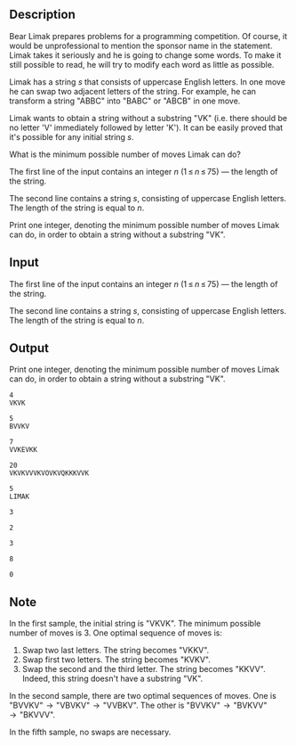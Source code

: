 ## Description

<div><p>Bear Limak prepares problems for a programming competition. Of course, it would be unprofessional to mention the sponsor name in the statement. Limak takes it seriously and he is going to change some words. To make it still possible to read, he will try to modify each word as little as possible.</p><p>Limak has a string <span class="tex-span"><i>s</i></span> that consists of uppercase English letters. In one move he can swap two <span class="tex-font-style-bf">adjacent</span> letters of the string. For example, he can transform a string "<span class="tex-font-style-tt">ABBC</span>" into "<span class="tex-font-style-tt">BABC</span>" or "<span class="tex-font-style-tt">ABCB</span>" in one move.</p><p>Limak wants to obtain a string without a substring "<span class="tex-font-style-tt">VK</span>" (i.e. there should be no letter '<span class="tex-font-style-tt">V</span>' immediately followed by letter '<span class="tex-font-style-tt">K</span>'). It can be easily proved that it's possible for any initial string <span class="tex-span"><i>s</i></span>.</p><p>What is the minimum possible number of moves Limak can do?</p></div><div class="input-specification"><p>The first line of the input contains an integer <span class="tex-span"><i>n</i></span> (<span class="tex-span">1 ≤ <i>n</i> ≤ 75</span>)&nbsp;— the length of the string.</p><p>The second line contains a string <span class="tex-span"><i>s</i></span>, consisting of uppercase English letters. The length of the string is equal to <span class="tex-span"><i>n</i></span>.</p></div><div class="output-specification"><p>Print one integer, denoting the minimum possible number of moves Limak can do, in order to obtain a string without a substring "<span class="tex-font-style-tt">VK</span>".</p></div>

## Input

<p>The first line of the input contains an integer <span class="tex-span"><i>n</i></span> (<span class="tex-span">1 ≤ <i>n</i> ≤ 75</span>)&nbsp;— the length of the string.</p><p>The second line contains a string <span class="tex-span"><i>s</i></span>, consisting of uppercase English letters. The length of the string is equal to <span class="tex-span"><i>n</i></span>.</p>

## Output

<p>Print one integer, denoting the minimum possible number of moves Limak can do, in order to obtain a string without a substring "<span class="tex-font-style-tt">VK</span>".</p>





```input1
4
VKVK

```




```input2
5
BVVKV

```




```input3
7
VVKEVKK

```




```input4
20
VKVKVVVKVOVKVQKKKVVK

```




```input5
5
LIMAK

```




```output1
3

```




```output2
2

```




```output3
3

```




```output4
8

```




```output5
0

```



## Note

<p>In the first sample, the initial string is "<span class="tex-font-style-tt">VKVK</span>". The minimum possible number of moves is <span class="tex-span">3</span>. One optimal sequence of moves is:</p><ol><li> Swap two last letters. The string becomes "<span class="tex-font-style-tt">VKKV</span>".</li><li> Swap first two letters. The string becomes "<span class="tex-font-style-tt">KVKV</span>".</li><li> Swap the second and the third letter. The string becomes "<span class="tex-font-style-tt">KKVV</span>". Indeed, this string doesn't have a substring "<span class="tex-font-style-tt">VK</span>".</li></ol><p>In the second sample, there are two optimal sequences of moves. One is "<span class="tex-font-style-tt">BVVKV</span>"<span class="tex-span">  →  </span>"<span class="tex-font-style-tt">VBVKV</span>"<span class="tex-span">  →  </span>"<span class="tex-font-style-tt">VVBKV</span>". The other is "<span class="tex-font-style-tt">BVVKV</span>"<span class="tex-span">  →  </span>"<span class="tex-font-style-tt">BVKVV</span>"<span class="tex-span">  →  </span>"<span class="tex-font-style-tt">BKVVV</span>".</p><p>In the fifth sample, no swaps are necessary.</p>
